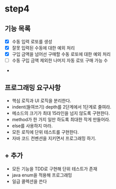 # step4
## 기능 목록
- [x] 수동 입력 로또를 생성
- [x] 잘못 입력된 수동에 대한 예외 처리
- [x] 구입 금액을 넘어선 구매할 수동 로또에 대한 예외 처리
- [ ] 수동 구입 금액 제외한 나머지 자동 로또 구매 가능 수
- 
## 프로그래밍 요구사항
- 핵심 로직과 UI 로직을 분리한다.
- indent(들여쓰기) depth를 2단계에서 1단계로 줄여라.
- 메소드의 크기가 최대 15라인을 넘지 않도록 구현한다.
- method가 한 가지 일만 하도록 최대한 작게 만들어라.
- else를 사용하지 마라.
- 모든 로직에 단위 테스트를 구현한다.
- 자바 코드 컨벤션을 지키면서 프로그래밍 하기.

## + 추가
- 모든 기능을 TDD로 구현해 단위 테스트가 존재
- java enum을 적용해 프로그래밍
- 일급 콜렉션을 쓴다